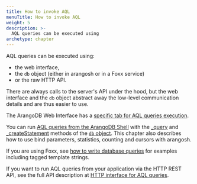 ```yaml
---
title: How to invoke AQL
menuTitle: How to invoke AQL
weight: 5
description: >-
  AQL queries can be executed using
archetype: chapter
---
```

AQL queries can be executed using:

- the web interface,
- the `db` object (either in arangosh or in a Foxx service)
- or the raw HTTP API.

There are always calls to the server's API under the hood, but the web interface
and the `db` object abstract away the low-level communication details and are
thus easier to use.

The ArangoDB Web Interface has a [specific tab for AQL queries execution](with-the-web-interface.md).

You can run [AQL queries from the ArangoDB Shell](with-arangosh.md)
with the [_query](with-arangosh.md#with-db_query) and
[_createStatement](with-arangosh.md#with-db_createstatement-arangostatement) methods
of the [`db` object](../../develop/javascript-api/@arangodb/db-object.md). This chapter
also describes how to use bind parameters, statistics, counting and cursors with
arangosh.

If you are using Foxx, see [how to write database queries](../../develop/foxx-microservices/getting-started.md#writing-database-queries)
for examples including tagged template strings.

If you want to run AQL queries from your application via the HTTP REST API,
see the full API description at [HTTP interface for AQL queries](../../http/queries/aql-queries.md).
